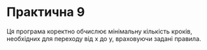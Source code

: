 # Практична 9
Ця програма коректно обчислює мінімальну кількість кроків, необхідних для переходу від x до y, враховуючи задані правила.





